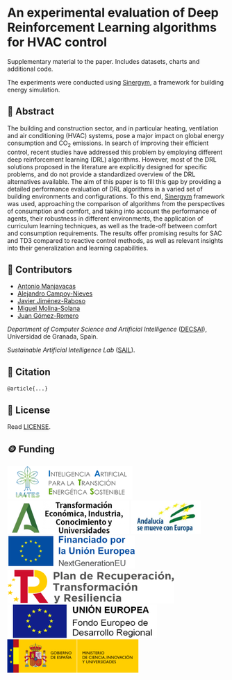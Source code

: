# An experimental evaluation of Deep Reinforcement Learning algorithms for HVAC control

Supplementary material to the paper. Includes datasets, charts and additional code.

The experiments were conducted using [Sinergym](https://github.com/ugr-sail/sinergym), a framework for building energy simulation.

## 📖 Abstract

The building and construction sector, and in particular heating, ventilation and air conditioning (HVAC) systems, pose a major impact on global energy consumption and CO$_2$ emissions. In search of improving their efficient control, recent studies have addressed this problem by employing different deep reinforcement learning (DRL) algorithms. However, most of the DRL solutions proposed in the literature are explicitly designed for specific problems, and do not provide a standardized overview of the DRL alternatives available. The aim of this paper is to fill this gap by providing a detailed performance evaluation of DRL algorithms in a varied set of building environments and configurations. To this end, [Sinergym](https://github.com/ugr-sail/sinergym) framework was used, approaching the comparison of algorithms from the perspectives of consumption and comfort, and taking into account the performance of agents, their robustness in different environments, the application of curriculum learning techniques, as well as the trade-off between comfort and consumption requirements. The results offer promising results for SAC and TD3 compared to reactive control methods, as well as relevant insights into their generalization and learning capabilities.

## 👥 Contributors

* [Antonio Manjavacas](mailto:manjavacas@ugr.es)
* [Alejandro Campoy-Nieves](mailto:alejandroac79@correo.ugr.es)
* [Javier Jiménez-Raboso](mailto:javi.j21@gmail.com)
* [Miguel Molina-Solana](mailto:miguelmolina@ugr.es)
* [Juan Gómez-Romero](mailto:jgomez@decsai.ugr.es)

_Department of Computer Science and Artificial Intelligence_ ([DECSAI](https://decsai.ugr.es/)), Universidad de Granada, Spain.

_Sustainable Artificial Intelligence Lab_ ([SAIL](https://wpd.ugr.es/~sail/)).

## 📝 Citation

```
@article{...}
```

## 📄 License

Read [LICENSE](https://github.com/ugr-sail/paper-drl_building/blob/main/LICENSE).

## 🪙 Funding

![IA4TES](/logos/ia4tes.png)
![Junta de Andalucía](/logos/ja.png)
![Andalucía se mueve con Europa](/logos/and.png)
![European Union](/logos/eu.png)
![Plan de Recuperación, Transformación y Resiliencia](/logos/prtr.png)
![FEDER](/logos/feder.png)
![Ministerio de Ciencia, Innovación y Universidades](/logos/mciu.png)
